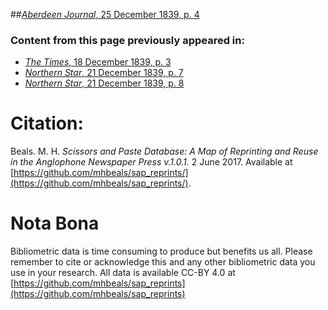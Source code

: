 ##[*Aberdeen Journal*, 25 December 1839, p. 4](https://mhbeals.github.io/sap_html/Aberdeen-Journal/Aberdeen-Journal-25-December-1839-p-4)

### Content from this page previously appeared in:
+ [*The Times*, 18 December 1839, p. 3](https://mhbeals.github.io/sap_html/The-Times/The-Times-18-December-1839-p-3)
+ [*Northern Star*, 21 December 1839, p. 7](https://mhbeals.github.io/sap_html/Northern-Star/Northern-Star-21-December-1839-p-7)
+ [*Northern Star*, 21 December 1839, p. 8](https://mhbeals.github.io/sap_html/Northern-Star/Northern-Star-21-December-1839-p-8)
                    
# Citation: 

Beals. M. H. *Scissors and Paste Database: A Map of Reprinting and Reuse in the Anglophone Newspaper Press v.1.0.1.* 2 June 2017. Available at [https://github.com/mhbeals/sap_reprints/](https://github.com/mhbeals/sap_reprints/). 
                    
# Nota Bona

Bibliometric data is time consuming to produce but benefits us all. Please remember to cite or acknowledge this and any other bibliometric data you use in your research. All data is available CC-BY 4.0 at [https://github.com/mhbeals/sap_reprints](https://github.com/mhbeals/sap_reprints)